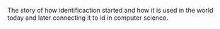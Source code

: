 The story of how identificaction started and how it is used in the world today and later connecting it to id in computer science.